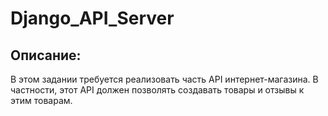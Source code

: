 # Django_API_Server
## Описание:
В этом задании требуется реализовать часть API интернет-магазина. В частности, этот API должен позволять создавать товары и отзывы к этим товарам.
